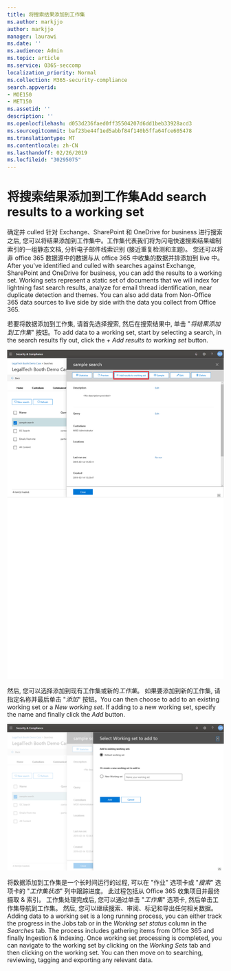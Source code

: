 ```yaml
---
title: 将搜索结果添加到工作集
ms.author: markjjo
author: markjjo
manager: laurawi
ms.date: ''
ms.audience: Admin
ms.topic: article
ms.service: O365-seccomp
localization_priority: Normal
ms.collection: M365-security-compliance
search.appverid:
- MOE150
- MET150
ms.assetid: ''
description: ''
ms.openlocfilehash: d053d236faed0ff35504207d6dd1beb33928acd3
ms.sourcegitcommit: baf23be44f1ed5abbf84f140b5ffa64fce605478
ms.translationtype: MT
ms.contentlocale: zh-CN
ms.lasthandoff: 02/26/2019
ms.locfileid: "30295075"
---
```

# <a name="add-search-results-to-a-working-set"></a><span data-ttu-id="3226f-102">将搜索结果添加到工作集</span><span class="sxs-lookup"><span data-stu-id="3226f-102">Add search results to a working set</span></span>

<span data-ttu-id="3226f-p101">确定并 culled 针对 Exchange、SharePoint 和 OneDrive for business 进行搜索之后, 您可以将结果添加到工作集中。工作集代表我们将为闪电快速搜索结果编制索引的一组静态文档, 分析电子邮件线索识别 (接近重复检测和主题)。 您还可以将非 office 365 数据源中的数据与从 office 365 中收集的数据并排添加到 live 中。</span><span class="sxs-lookup"><span data-stu-id="3226f-p101">After you've identified and culled with searches against Exchange, SharePoint and OneDrive for business, you can add the results to a working set. Working sets represent a static set of documents that we will index for lightning fast search results, analyze for email thread identification, near duplicate detection and themes.  You can also add data from Non-Office 365 data sources to live side by side with the data you collect from Office 365.</span></span>

<span data-ttu-id="3226f-106">若要将数据添加到工作集, 请首先选择搜索, 然后在搜索结果中, 单击 "*将结果添加到工作集*" 按钮。</span><span class="sxs-lookup"><span data-stu-id="3226f-106">To add data to a working set, start by selecting a search, in the search results fly out, click the *+ Add results to working set* button.</span></span>

![将数据添加到工作集](../media/c1b4fc00-7a15-4587-b9b0-ce594bb02e4d.png)

<span data-ttu-id="3226f-p102">然后, 您可以选择添加到现有工作集或新的*工作集*。 如果要添加到新的工作集, 请指定名称并最后单击 "*添加*" 按钮。</span><span class="sxs-lookup"><span data-stu-id="3226f-p102">You can then choose to add to an existing working set or a *New working set*.  If adding to a new working set, specify the name and finally click the *Add* button.</span></span>

![选择工作集](../media/e8c6ab51-da8d-4c39-9b21-26bfdf453fb9.png)

<span data-ttu-id="3226f-p103">将数据添加到工作集是一个长时间运行的过程, 可以在 "作业" 选项卡或 "*搜索*" 选项卡的 "*工作集状态*" 列中跟踪进度。 此过程包括从 Office 365 收集项目并最终摄取 & 索引。 工作集处理完成后, 您可以通过单击 "*工作集*" 选项卡, 然后单击工作集导航到工作集。 然后, 您可以继续搜索、审阅、标记和导出任何相关数据。</span><span class="sxs-lookup"><span data-stu-id="3226f-p103">Adding data to a working set is a long running process, you can either track the progress in the Jobs tab or in the *Working set status* column in the *Searches* tab.  The process includes gathering items from Office 365 and finally Ingestion & Indexing.  Once working set processing is completed, you can navigate to the working set by clicking on the *Working Sets* tab and then clicking on the working set.  You can then move on to searching, reviewing, tagging and exporting any relevant data.</span></span>
